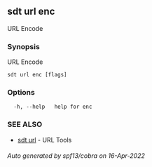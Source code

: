 ## sdt url enc

URL Encode

### Synopsis

URL Encode

```
sdt url enc [flags]
```

### Options

```
  -h, --help   help for enc
```

### SEE ALSO

* [sdt url](sdt_url.md)	 - URL Tools

###### Auto generated by spf13/cobra on 16-Apr-2022
